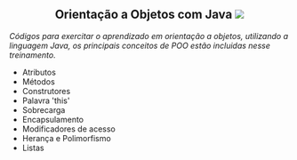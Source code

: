 <h2 align="center">Orientação a Objetos com Java
<img src="https://icongr.am/devicon/java-original.svg?size=70&color=currentColor"></a></h2> 

*Códigos para exercitar o aprendizado em orientação a objetos, utilizando a linguagem Java, os principais conceitos de POO estão incluidas nesse treinamento.*

- Atributos
- Métodos
- Construtores
- Palavra 'this'
- Sobrecarga
- Encapsulamento
- Modificadores de acesso
- Herança e Polimorfismo
- Listas
